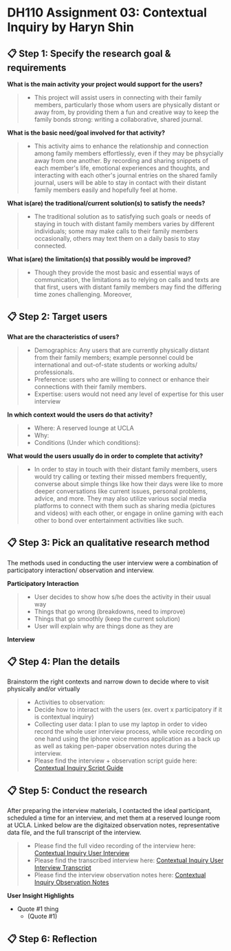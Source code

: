 # DH110 Assignment 03: Contextual Inquiry by Haryn Shin
## 📋 Step 1: Specify the research goal & requirements
**What is the main activity your project would support for the users?**
> - This project will assist users in connecting with their family members, particularly those whom users are physically distant or away from, by providing them a fun and creative way to keep the family bonds strong: writing a collaborative, shared journal. 

**What is the basic need/goal involved for that activity?**
> - This activity aims to enhance the relationship and connection among family members effortlessly, even if they may be phsycially away from one another. By recording and sharing snippets of each member's life, emotional experiences and thoughts, and interacting with each other's journal entries on the shared family journal, users will be able to stay in contact with their distant family members easily and hopefully feel at home. 

**What is(are) the traditional/current solution(s) to satisfy the needs?**
> - The traditional solution as to satisfying such goals or needs of staying in touch with distant family members varies by different individuals; some may make calls to their family members occasionally, others may text them on a daily basis to stay connected. 

**What is(are) the limitation(s) that possibly would be improved?**
> - Though they provide the most basic and essential ways of communication, the limitations as to relying on calls and texts are that first, users with distant family members may find the differing time zones challenging. Moreover, 

## 📋 Step 2: Target users
**What are the characteristics of users?** 
> - Demographics: Any users that are currently physically distant from their family members; example personnel could be international and out-of-state students or working adults/ professionals. 
> - Preference: users who are willing to connect or enhance their connections with their family members. 
> - Expertise: users would not need any level of expertise for this user interview

**In which context would the users do that activity?**
> - Where: A reserved lounge at UCLA
> - Why:
> - Conditions (Under which conditions): 

**What would the users usually do in order to complete that activity?**
> - In order to stay in touch with their distant family members, users would try calling or texting their missed members frequently, converse about simple things like how their days were like to more deeper conversations like current issues, personal problems, advice, and more. They may also utilize various social media platforms to connect with them such as sharing media (pictures and videos) with each other, or engage in online gaming with each other to bond over entertainment activities like such. 

## 📋 Step 3: Pick an qualitative research method
The methods used in conducting the user interview were a combination of participatory interaction/ observation and interview.

**Participatory Interaction**
> - User decides to show how s/he does the activity in their usual way
> - Things that go wrong (breakdowns, need to improve)
> - Things that go smoothly (keep the current solution)
> - User will explain why are things done as they are 

**Interview**


## 📋 Step 4: Plan the details
Brainstorm the right contexts and narrow down to decide where to visit physically and/or virtually
> - Activities to observation: 
> - Decide how to interact with the users (ex. overt x participatory if it is contextual inquiry)
> - Collecting user data: I plan to use my laptop in order to video record the whole user interview process, while voice recording on one hand using the iphone voice memos application as a back up as well as taking pen-paper observation notes during the interview. 
> - Please find the interview + observation script guide here: [Contextual Inquiry Script Guide](https://docs.google.com/document/d/115sMx7jbDYR3zcwKOwoDYMJbRAUE6nvYk_egV3ZdNo8/edit?usp=sharing)

## 📋 Step 5: Conduct the research
After preparing the interview materials, I contacted the ideal participant, scheduled a time for an interview, and met them at a reserved lounge room at UCLA. Linked below are the digitaized observation notes, representative data file, and the full transcript of the interview.
> - Please find the full video recording of the interview here: [Contextual Inquiry User Interview](https://youtu.be/72OVV86BN5M)
> - Please find the transcribed interview here: [Contextual Inquiry User Interview Transcript]()
> - Please find the interview observation notes here: [Contextual Inquiry Observation Notes](https://drive.google.com/file/d/1b7VzxsJlcgVWRzCv1dGN2bsC9_xHgAFR/view?usp=sharing)

**User Insight Highlights**
- Quote #1 thing
  - (Quote #1)

## 📋 Step 6: Reflection


